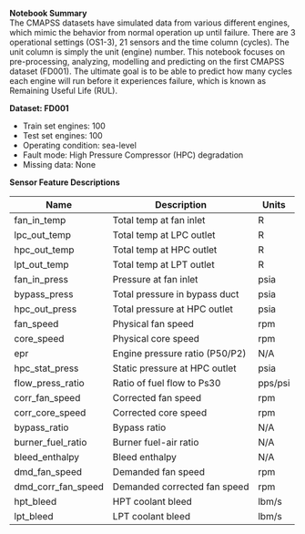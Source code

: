 **Notebook Summary**
\
The CMAPSS datasets have simulated data from various different engines, which mimic the behavior from normal operation up until failure. There are 3 operational settings (OS1-3), 21 sensors and the time column (cycles). The unit column is simply the unit (engine) number. This notebook focuses on pre-processing, analyzing, modelling and predicting on the first CMAPSS dataset (FD001). The ultimate goal is to be able to predict how many cycles each engine will run before it experiences failure, which is known as Remaining Useful Life (RUL).

**Dataset: FD001**
* Train set engines: 100
* Test set engines: 100
* Operating condition: sea-level
* Fault mode: High Pressure Compressor (HPC) degradation
* Missing data: None

**Sensor Feature Descriptions**

| Name               | Description                    | Units   |
| ------------------ | ------------------------------ | ------- |
| fan_in_temp        | Total temp at fan inlet        | R       |
| lpc_out_temp       | Total temp at LPC outlet       | R       |
| hpc_out_temp       | Total temp at HPC outlet       | R       |
| lpt_out_temp       | Total temp at LPT outlet       | R       |
| fan_in_press       | Pressure at fan inlet          | psia    |
| bypass_press       | Total pressure in bypass duct  | psia    |
| hpc_out_press      | Total pressure at HPC outlet   | psia    |
| fan_speed          | Physical fan speed             | rpm     |
| core_speed         | Physical core speed            | rpm     |
| epr                | Engine pressure ratio (P50/P2) | N/A     |
| hpc_stat_press     | Static pressure at HPC outlet  | psia    |
| flow_press_ratio   | Ratio of fuel flow to Ps30     | pps/psi |
| corr_fan_speed     | Corrected fan speed            | rpm     |
| corr_core_speed    | Corrected core speed           | rpm     |
| bypass_ratio       | Bypass ratio                   | N/A     |
| burner_fuel_ratio  | Burner fuel-air ratio          | N/A     |
| bleed_enthalpy     | Bleed enthalpy                 | N/A     |
| dmd_fan_speed      | Demanded fan speed             | rpm     |
| dmd_corr_fan_speed | Demanded corrected fan speed   | rpm     |
| hpt_bleed          | HPT coolant bleed              | lbm/s   |
| lpt_bleed          | LPT coolant bleed              | lbm/s   |
